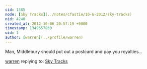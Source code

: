 ```yaml
---
cid: 1585
node: [Sky Tracks](../notes/cfastie/10-6-2012/sky-tracks)
nid: 4240
created_at: 2012-10-06 20:57:19 +0000
timestamp: 1349557039
uid: 1
author: [warren](../profile/warren)
---
```


Man, Middlebury should put out a postcard and pay you royalties... 

[warren](../profile/warren) replying to: [Sky Tracks](../notes/cfastie/10-6-2012/sky-tracks)

